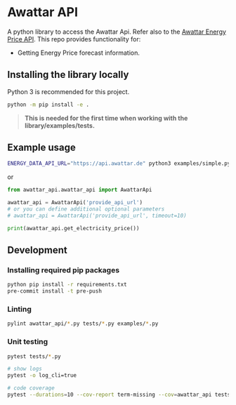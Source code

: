 # Awattar API

A python library to access the Awattar Api. Refer also to the [Awattar Energy Price API](https://www.awattar.de/). This repo provides functionality for:

- Getting Energy Price forecast information.

## Installing the library locally

Python 3 is recommended for this project.

```bash
python -m pip install -e .
```

> **This is needed for the first time when working with the library/examples/tests.**

## Example usage

```bash
ENERGY_DATA_API_URL="https://api.awattar.de" python3 examples/simple.py
```

or

```python
from awattar_api.awattar_api import AwattarApi

awattar_api = AwattarApi('provide_api_url')
# or you can define additional optional parameters
# awattar_api = AwattarApi('provide_api_url', timeout=10)

print(awattar_api.get_electricity_price())
```

## Development

### Installing required pip packages

```bash
python pip install -r requirements.txt
pre-commit install -t pre-push
```

### Linting

```bash
pylint awattar_api/*.py tests/*.py examples/*.py
```

### Unit testing

```bash
pytest tests/*.py

# show logs
pytest -o log_cli=true

# code coverage
pytest --durations=10 --cov-report term-missing --cov=awattar_api tests
```
